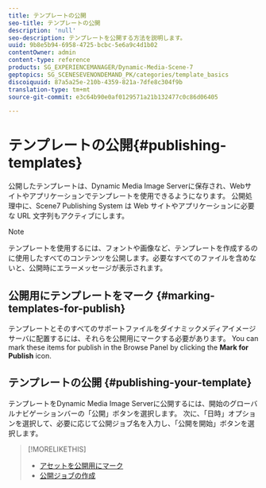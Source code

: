 ```yaml
---
title: テンプレートの公開
seo-title: テンプレートの公開
description: 'null'
seo-description: テンプレートを公開する方法を説明します。
uuid: 9b8e5b94-6958-4725-bcbc-5e6a9c4d1b02
contentOwner: admin
content-type: reference
products: SG_EXPERIENCEMANAGER/Dynamic-Media-Scene-7
geptopics: SG_SCENESEVENONDEMAND_PK/categories/template_basics
discoiquuid: 87a5a25e-210b-4359-821a-7dfe8c304f9b
translation-type: tm+mt
source-git-commit: e3c64b90e0af0129571a21b132477c0c86d06405

---
```



# テンプレートの公開{#publishing-templates}

公開したテンプレートは、Dynamic Media Image Serverに保存され、Webサイトやアプリケーションでテンプレートを使用できるようになります。 公開処理中に、Scene7 Publishing System は Web サイトやアプリケーションに必要な URL 文字列もアクティブにします。

>[!NOTE]
>
>テンプレートを使用するには、フォントや画像など、テンプレートを作成するのに使用したすべてのコンテンツを公開します。必要なすべてのファイルを含めないと、公開時にエラーメッセージが表示されます。

## 公開用にテンプレートをマーク {#marking-templates-for-publish}

テンプレートとそのすべてのサポートファイルをダイナミックメディアイメージサーバに配置するには、それらを公開用にマークする必要があります。 You can mark these items for publish in the Browse Panel by clicking the **Mark for Publish** icon.

## テンプレートの公開 {#publishing-your-template}

テンプレートをDynamic Media Image Serverに公開するには、開始のグローバルナビゲーションバーの「公開」ボタンを選択します。 次に、「日時」オプションを選択して、必要に応じて公開ジョブ名を入力し、「公開を開始」ボタンを選択します。

>[!MORELIKETHIS]
>
>* [アセットを公開用にマーク](publishing-files.md#publish_after_uploading)
>* [公開ジョブの作成](publishing-files.md#creating_a_publish_job)

